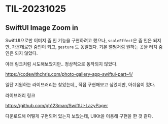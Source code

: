 # TIL-20231025

## SwiftUI Image Zoom in

SwiftUI으로만 이미지 줌 인 기능을 구현하려고 했으나, `scaleEffect`은 줌 인은 되지만, 가운데로만 줌인이 되고, `gesture` 도 동일했다. 기본 앨범처럼 원하는 곳을 터치 줌인은 되지 않았다.


아래 링크처럼 시도해보았지만.. 정상적으로 동작되지 않았다.

https://codewithchris.com/photo-gallery-app-swiftui-part-4/

일단 지원하는 라이브러리는 찾았는데,, 직접 구현해보고 싶었지만, 아쉬움이 컸다.

라이브러리 링크

 https://github.com/gh123man/SwiftUI-LazyPager

다운로드해 어떻게 구현되어 있는지 보았는데, UIKit을 이용해 구현을 한 것 같다.
